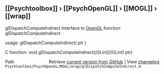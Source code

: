 ## [[Psychtoolbox]] &#8250; [[PsychOpenGL]] &#8250; [[MOGL]] &#8250; [[wrap]]

glDispatchComputeIndirect  Interface to [OpenGL](OpenGL) function glDispatchComputeIndirect  
  
usage:  glDispatchComputeIndirect( ptr )  
  
C function:  void glDispatchComputeIndirect[(GLint]((GLint) ptr)  




<div class="code_header" style="text-align:right;">
  <span style="float:left;">Path&nbsp;&nbsp;</span> <span class="counter">Retrieve <a href=
  "https://raw.github.com/Psychtoolbox-3/Psychtoolbox-3/beta/Psychtoolbox/PsychOpenGL/MOGL/wrap/glDispatchComputeIndirect.m">current version from GitHub</a> | View <a href=
  "https://github.com/Psychtoolbox-3/Psychtoolbox-3/commits/beta/Psychtoolbox/PsychOpenGL/MOGL/wrap/glDispatchComputeIndirect.m">changelog</a></span>
</div>
<div class="code">
  <code>Psychtoolbox/PsychOpenGL/MOGL/wrap/glDispatchComputeIndirect.m</code>
</div>

